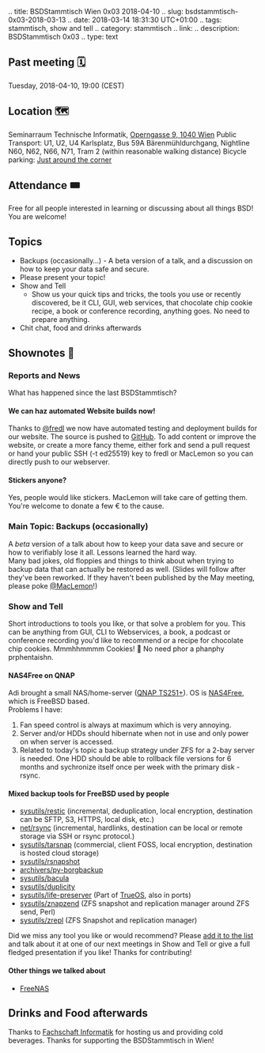 .. title: BSDStammtisch Wien 0x03 2018-04-10
.. slug: bsdstammtisch-0x03-2018-03-13
.. date: 2018-03-14 18:31:30 UTC+01:00
.. tags: stammtisch, show and tell
.. category: stammtisch
.. link: 
.. description: BSDStammtisch 0x03
.. type: text


## Past meeting 🗓
Tuesday, 2018-04-10, 19:00 (CEST)


## Location 🗺
Seminarraum Technische Informatik, [Operngasse 9, 1040 Wien](https://www.openstreetmap.org/node/419270986#map=18/48.19964/16.36698&layers=C) Public Transport: U1, U2, U4 Karlsplatz, Bus 59A Bärenmühldurchgang, Nightline N60, N62, N66, N71, Tram 2 (within reasonable walking distance) Bicycle parking: [Just around the corner](https://www.openstreetmap.org/node/419270986#map=18/48.19964/16.36698&layers=C)


## Attendance 🎟
Free for all people interested in learning or discussing about all things BSD! You are welcome!


## Topics 
- Backups (occasionally…) - A beta version of a talk, and a discussion on how to keep your data safe and secure.
- Please present your topic!
- Show and Tell
	- Show us your quick tips and tricks, the tools you use or recently discovered, be it CLI, GUI, web services, that chocolate chip cookie recipe, a book or conference recording, anything goes. No need to prepare anything.
- Chit chat, food and drinks afterwards


## Shownotes 📝
### Reports and News
What has happened since the last BSDStammtisch?  


#### We can haz automated Website builds now!
Thanks to [@fredl](https://bsd.network/@fredl) we now have automated testing and deployment builds for our website. The source is pushed to [GitHub](https://github.com/BSDStammtisch/bsdstammtisch.at). To add content or improve the website, or create a more fancy theme, either fork and send a pull request or hand your public SSH (-t ed25519) key to fredl or MacLemon so you can directly push to our webserver.  


#### Stickers anyone?
Yes, people would like stickers. MacLemon will take care of getting them. You're welcome to donate a few € to the cause.


### Main Topic: Backups (occasionally)
A *beta* version of a talk about how to keep your data save and secure or how to verifiably lose it all. Lessons learned the hard way.  
Many bad jokes, old floppies and things to think about when trying to backup data that can actually be restored as well. (Slides will follow after they've been reworked. If they haven't been published by the May meeting, please poke [@MacLemon](https://chaos.social/@MacLemon)!)  

### Show and Tell
Short introductions to tools you like, or that solve a problem for you. This can be anything from GUI, CLI to Webservices, a book, a podcast or conference recording you'd like to recommend or a recipe for chocolate chip cookies. Mmmhhmmmm Cookies! 🍪 No need phor a phanphy prphentaishn.  

#### NAS4Free on QNAP
Adi brought a small NAS/home-server ([QNAP TS251+](https://www.qnap.com/en-us/product/ts-251+)). OS is [NAS4Free](https://www.nas4free.org), which is FreeBSD based.  
Problems I have:  
1. Fan speed control is always at maximum which is very annoying.
2. Server and/or HDDs should hibernate when not in use and only power on when server is accessed.
3. Related to today's topic a backup strategy under ZFS for a 2-bay server is needed. One HDD should be able to rollback file versions for 6 months and sychronize itself once per week with the primary disk - rsync.

#### Mixed backup tools for FreeBSD used by people
- [sysutils/restic](https://restic.net/) (incremental, deduplication, local encryption, destination can be SFTP, S3, HTTPS, local disk, etc.)
- [net/rsync](https://rsync.samba.org/) (incremental, hardlinks, destination can be local or remote storage via SSH or rsync protocol.)
- [sysutils/tarsnap](https://www.tarsnap.com/) (commercial, client FOSS, local encryption, destination is hosted cloud storage)
- [sysutils/rsnapshot](http://rsnapshot.org/)
- [archivers/py-borgbackup](https://www.borgbackup.org/)
- [sysutils/bacula](http://blog.bacula.org/)
- [sysutils/duplicity](http://duplicity.nongnu.org/)
- [sysutils/life-preserver](https://www.trueos.org/handbook/advanced.html#restore-from-life-preserver-backup) (Part of [TrueOS](https://trueos.org/), also in ports)
- [sysutils/znapzend](http://www.znapzend.org/) (ZFS snapshot and replication manager around ZFS send, Perl)
- [sysutils/zrepl](https://zrepl.github.io/) (ZFS Snapshot and replication manager)

Did we miss any tool you like or would recommend? Please [add it to the list](https://github.com/BSDStammtisch/bsdstammtisch.at) and talk about it at one of our next meetings in Show and Tell or give a full fledged presentation if you like! Thanks for contributing!

#### Other things we talked about
- [FreeNAS](https://www.freenas.org/)

## Drinks and Food afterwards
Thanks to [Fachschaft Informatik](https://www.fsinf.at/) for hosting us and providing cold beverages. Thanks for supporting the BSDStammtisch in Wien!
